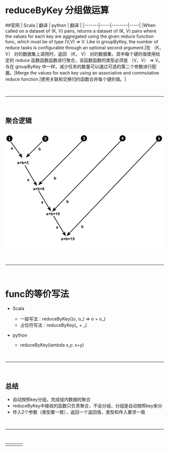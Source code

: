 # reduceByKey  分组做运算

##官网
| Scala | 翻译  | python | 翻译  |
|-------|-----|--------|-----|
|When called on a dataset of (K, V) pairs, returns a dataset of (K, V) pairs where the values for each key are aggregated using the given reduce function func, which must be of type (V,V) => V. Like in groupByKey, the number of reduce tasks is configurable through an optional second argument.|在 （K， V） 对的数据集上调用时，返回 （K， V） 对的数据集，其中每个键的值使用给定的 reduce 函数函数函数进行聚合，该函数函数的类型必须是 （V，V） => V。与在 groupByKey 中一样，减少任务的数量可以通过可选的第二个参数进行配置。|Merge the values for each key using an associative and commutative reduce function.|使用关联和交换归约函数合并每个键的值。|

<br/>

---

<br>


## 聚合逻辑
![reduceByKey](../../../../../../Image/reduceByKey.png "reduceByKey")

<br/>

---

<br>

# func的等价写法
- Scala
   -  一般写法：reduceByKey((o, o_) => o + o_)
   -  占位符写法：reduceByKey(_ + _)

- python 
   - reduceByKey(lambda x,y: x+y)

<br>

---

<br>

## 总结
- 自动按照key分组，完成组内数据的聚合
- reduceByKey中接收的函数只负责聚合，不会分组，分组是自动按照key来分
- 传入2个参数（类型要一致），返回一个返回值，类型和传入要求一致

<br>

---

<br>


|||||
|---|---|---|----|
|||||
